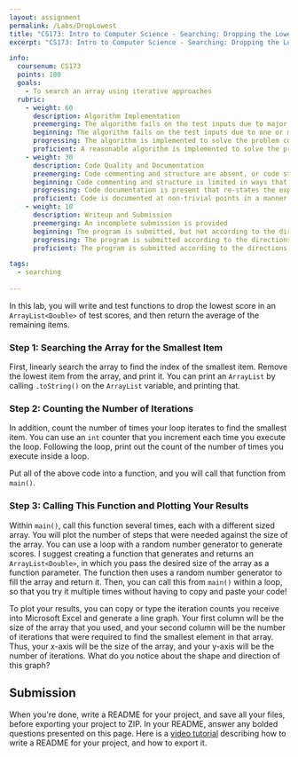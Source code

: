 ```yaml
---
layout: assignment
permalink: /Labs/DropLowest
title: "CS173: Intro to Computer Science - Searching: Dropping the Lowest Score"
excerpt: "CS173: Intro to Computer Science - Searching: Dropping the Lowest Score"

info:
  coursenum: CS173
  points: 100
  goals:
    - To search an array using iterative approaches
  rubric:
    - weight: 60
      description: Algorithm Implementation
      preemerging: The algorithm fails on the test inputs due to major issues, or the program fails to compile and/or run
      beginning: The algorithm fails on the test inputs due to one or more minor issues
      progressing: The algorithm is implemented to solve the problem correctly according to given test inputs, but would fail if executed in a general case due to a minor issue or omission in the algorithm design or implementation
      proficient: A reasonable algorithm is implemented to solve the problem which correctly solves the problem according to the given test inputs, and would be reasonably expected to solve the problem in the general case
    - weight: 30
      description: Code Quality and Documentation
      preemerging: Code commenting and structure are absent, or code structure departs significantly from best practice, and/or the code departs significantly from the style guide
      beginning: Code commenting and structure is limited in ways that reduce the readability of the program, and/or there are minor departures from the style guide
      progressing: Code documentation is present that re-states the explicit code definitions, and/or code is written that mostly adheres to the style guide
      proficient: Code is documented at non-trivial points in a manner that enhances the readability of the program, and code is written according to the style guide
    - weight: 10
      description: Writeup and Submission
      preemerging: An incomplete submission is provided
      beginning: The program is submitted, but not according to the directions in one or more ways (for example, because it is lacking a readme writeup)
      progressing: The program is submitted according to the directions with a minor omission or correction needed
      proficient: The program is submitted according to the directions, including a readme writeup describing the solution

tags:
  - searching
  
---
```


In this lab, you will write and test functions to drop the lowest score in an `ArrayList<Double>` of test scores, and then return the average of the remaining items.

### Step 1: Searching the Array for the Smallest Item
First, linearly search the array to find the index of the smallest item.  Remove the lowest item from the array, and print it.  You can print an `ArrayList` by calling `.toString()` on the `ArrayList` variable, and printing that.  

### Step 2: Counting the Number of Iterations
In addition, count the number of times your loop iterates to find the smallest item.  You can use an `int` counter that you increment each time you execute the loop.  Following the loop, print out the count of the number of times you execute inside a loop.

Put all of the above code into a function, and you will call that function from `main()`. 

### Step 3: Calling This Function and Plotting Your Results
Within `main()`, call this function several times, each with a different sized array.  You will plot the number of steps that were needed against the size of the array.  You can use a loop with a random number generator to generate scores.  I suggest creating a function that generates and returns an `ArrayList<Double>`, in which you pass the desired size of the array as a function parameter.  The function then uses a random number generator to fill the array and return it.  Then, you can call this from `main()` within a loop, so that you try it multiple times without having to copy and paste your code!

To plot your results, you can copy or type the iteration counts you receive into Microsoft Excel and generate a line graph.  Your first column will be the size of the array that you used, and your second column will be the number of iterations that were required to find the smallest element in that array.  Thus, your x-axis will be the size of the array, and your y-axis will be the number of iterations.  What do you notice about the shape and direction of this graph?

## Submission

When you're done, write a README for your project, and save all your files, before exporting your project to ZIP.  In your README, answer any bolded questions presented on this page.  Here is a [video tutorial](http://www.billmongan.com/Ursinus-CS173-Spring2021/Modules/IDE/Module2) describing how to write a README for your project, and how to export it.
